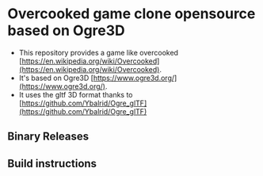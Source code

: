 # Overcooked game clone opensource based on Ogre3D

* This repository provides a game like overcooked [https://en.wikipedia.org/wiki/Overcooked](https://en.wikipedia.org/wiki/Overcooked).
* It's based on Ogre3D [https://www.ogre3d.org/](https://www.ogre3d.org/).
* It uses the gltf 3D format thanks to [https://github.com/Ybalrid/Ogre_glTF](https://github.com/Ybalrid/Ogre_glTF)

## Binary Releases

## Build instructions



